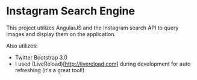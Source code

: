 # Instagram Search Engine

This project utilizes AngularJS and the Instagram search API to query images and display them on the application.

Also utilizes:
* Twitter Bootstrap 3.0
* I used (LiveReload)[http://livereload.com] during development for auto refreshing (it's a great tool!)
